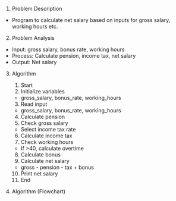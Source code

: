 1. Problem Description
- Program to calculate net salary based on inputs for gross salary, working hours etc.

2. Problem Analysis

- Input: gross salary, bonus rate, working hours
- Process: Calculate pension, income tax, net salary
- Output: Net salary 

3. Algorithm

    1. Start 
    2. Initialize variables  
    - gross_salary, bonus_rate, working_hours
    3. Read input   
    - gross_salary, bonus_rate, working_hours
    4. Calculate pension
    5. Check gross salary 
    - Select income tax rate
    6. Calculate income tax
    7. Check working hours
    - If >40, calculate overtime
    8. Calculate bonus
    9. Calculate net salary 
    - gross - pension - tax + bonus
    10. Print net salary
    11. End

4. Algorithm (Flowchart)